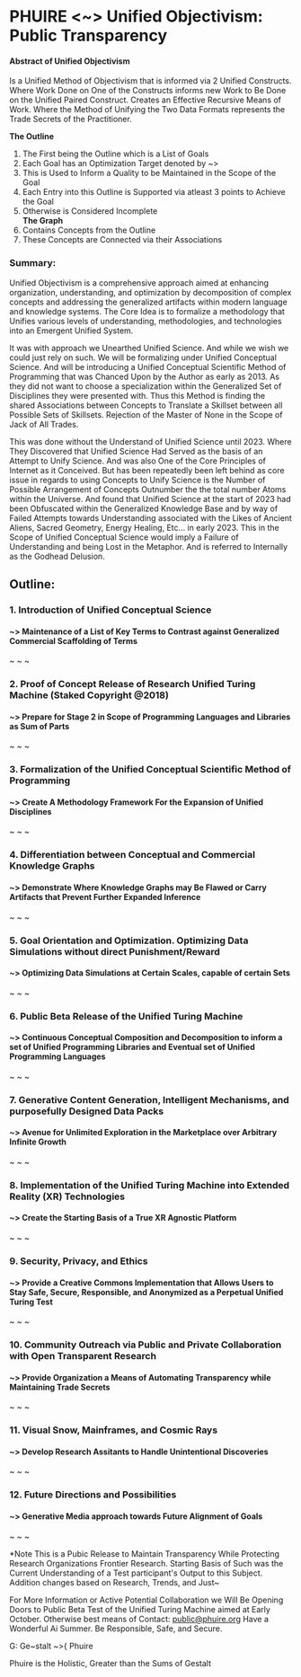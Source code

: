 # PHUIRE <~> Unified Objectivism: Public Transparency

#### Abstract of Unified Objectivism
Is a Unified Method of Objectivism that is informed via 2 Unified Constructs.
Where Work Done on One of the Constructs informs new Work to Be Done on the Unified Paired Construct.
Creates an Effective Recursive Means of Work.
Where the Method of Unifying the Two Data Formats represents the Trade Secrets of the Practitioner.

**The Outline** 
1. The First being the Outline which is a List of Goals
2. Each Goal has an Optimization Target denoted by ~>
 1. This is Used to Inform a Quality to be Maintained in the Scope of the Goal
4. Each Entry into this Outline is Supported via atleast 3 points to Achieve the Goal
 1. Otherwise is Considered Incomplete  
**The Graph**
1. Contains Concepts from the Outline
2. These Concepts are Connected via their Associations


### Summary:
Unified Objectivism is a comprehensive approach aimed at enhancing organization, understanding, and optimization by decomposition of complex concepts and addressing the generalized artifacts within modern language and knowledge systems. The Core Idea is to formalize a methodology that Unifies various levels of understanding, methodologies, and technologies into an Emergent Unified System.

It was with approach we Unearthed Unified Science. And while we wish we could just rely on such. We will be formalizing under Unified Conceptual Science. And will be introducing a Unified Conceptual Scientific Method of Programming that was Chanced Upon by the Author as early as 2013. As they did not want to choose a specialization within the Generalized Set of Disciplines they were presented with. Thus this Method is finding the shared Associations between Concepts to Translate a Skillset between all Possible Sets of Skillsets. Rejection of the Master of None in the Scope of Jack of All Trades.

This was done without the Understand of Unified Science until 2023. Where They Discovered that Unified Science Had Served as the basis of an Attempt to Unify Science. And was also One of the Core Principles of Internet as it Conceived. But has been repeatedly been left behind as core issue in regards to using Concepts to Unify Science is the Number of Possible Arrangement of Concepts Outnumber the the total number Atoms within the Universe. And found that Unified Science at the start of 2023 had been Obfuscated within the Generalized Knowledge Base and by way of Failed Attempts towards Understanding associated with the Likes of Ancient Aliens, Sacred Geometry, Energy Healing, Etc... in early 2023. This in the Scope of Unified Conceptual Science would imply a Failure of Understanding and being Lost in the Metaphor. And is referred to Internally as the Godhead Delusion.

## Outline:

### 1. Introduction of Unified Conceptual Science
#### ~> Maintenance of a List of Key Terms to Contrast against Generalized Commercial Scaffolding of Terms
~ ~ ~
### 2. Proof of Concept Release of Research Unified Turing Machine (Staked Copyright @2018)
#### ~> Prepare for Stage 2 in Scope of Programming Languages and Libraries as Sum of Parts
~ ~ ~
### 3. Formalization of the Unified Conceptual Scientific Method of Programming
#### ~> Create A Methodology Framework For the Expansion of Unified Disciplines
~ ~ ~
### 4. Differentiation between Conceptual and Commercial Knowledge Graphs
#### ~> Demonstrate Where Knowledge Graphs may Be Flawed or Carry Artifacts that Prevent Further Expanded Inference
~ ~ ~
### 5. Goal Orientation and Optimization. Optimizing Data Simulations without direct Punishment/Reward
#### ~> Optimizing Data Simulations at Certain Scales, capable of certain Sets
~ ~ ~
### 6. Public Beta Release of the Unified Turing Machine
#### ~> Continuous Conceptual Composition and Decomposition to inform a set of Unified Programming Libraries and Eventual set of Unified Programming Languages
~ ~ ~
### 7. Generative Content Generation, Intelligent Mechanisms, and purposefully Designed Data Packs
#### ~> Avenue for Unlimited Exploration in the Marketplace over Arbitrary Infinite Growth
~ ~ ~
### 8. Implementation of the Unified Turing Machine into Extended Reality (XR) Technologies
#### ~> Create the Starting Basis of a True XR Agnostic Platform
~ ~ ~
### 9. Security, Privacy, and Ethics
#### ~> Provide a Creative Commons Implementation that Allows Users to Stay Safe, Secure, Responsible, and Anonymized as a Perpetual Unified Turing Test
~ ~ ~
### 10. Community Outreach via Public and Private Collaboration with Open Transparent Research
#### ~> Provide Organization a Means of Automating Transparency while Maintaining Trade Secrets
~ ~ ~
### 11. Visual Snow, Mainframes, and Cosmic Rays
#### ~> Develop Research Assitants to Handle Unintentional Discoveries
~ ~ ~
### 12. Future Directions and Possibilities
#### ~> Generative Media approach towards Future Alignment of Goals
~ ~ ~

*Note This is a Pubic Release to Maintain Transparency While Protecting Research Organizations Frontier Research. Starting Basis of Such was the Current Understanding of a Test participant's Output to this Subject. Addition changes based on Research, Trends, and Just~

For More Information or Active Potential Collaboration we Will Be Opening Doors to Public Beta Test of the Unified Turing Machine aimed at Early October.
Otherwise best means of Contact: public@phuire.org
Have a Wonderful Ai Summer. Be Responsible, Safe, and Secure.

G: Ge~stalt ~>{ Phuire

Phuire is the Holistic, Greater than the Sums of Gestalt
